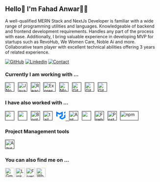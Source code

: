 ## Hello👋 I'm Fahad Anwar👨‍💻

A well-qualified MERN Stack and NextJs Developer is familiar with a wide range of programming utilities and languages. Knowledgeable of backend and frontend development requirements. Handles any part of the process with ease. Additionally, I bring valuable experience in developing MVP for startups such as RevoHub, We Women Care, Noble Ai and more. Collaborative team player with excellent technical abilities offering 3 years of related experience.

[![GitHub](https://img.shields.io/badge/GITHUB-blue?style=for-the-badge&logo=github)](https://github.com/fahadanwar11/)
[![Linkedin](https://img.shields.io/badge/MY%20PROFILE-Linkedin-blue?style=for-the-badge&logo=github)](https://www.linkedin.com/in/fahad-anwar-2989661ab/)
[![Contact](https://img.shields.io/badge/CONTACT-GMAIL-yellow?style=for-the-badge&logo=gmail&logoColor=white)](mailto:fahadanwar363@gmail.com)

### Currently I am working with ...

<a href="" target="_blank" title="Node.js" rel="noreferrer"><img src="https://www.vectorlogo.zone/logos/nodejs/nodejs-icon.svg" alt="Node.js" width="30" height="30"/></a>&nbsp;&nbsp;
<a href="" target="_blank" title="JavaScript" rel="noreferrer"><img src="https://www.freepnglogos.com/uploads/javascript-png/javascript-vector-logo-yellow-png-transparent-javascript-vector-12.png" alt="JavaScript" width="30" height="30"/></a>&nbsp;&nbsp;
<a href="" target="_blank" title="ReactJS" rel="noreferrer"><img src="https://www.vectorlogo.zone/logos/reactjs/reactjs-icon.svg" alt="ReactJS" width="30" height="30"/></a>&nbsp;&nbsp;
<a href="" target="_blank" title="Expressjs" rel="noreferrer"><img src="https://www.vectorlogo.zone/logos/expressjs/expressjs-icon.svg" alt="Expressjs" width="40" height="30"/></a>&nbsp;&nbsp;
<a href="" target="_blank" title="MongoDB" rel="noreferrer"><img src="https://www.vectorlogo.zone/logos/mongodb/mongodb-icon.svg" alt="Mongo" width="30" height="30"/></a>&nbsp;&nbsp;
<a href="" target="_blank" title="Git" rel="noreferrer"><img src="https://www.vectorlogo.zone/logos/git-scm/nextjs-icon.svg" alt="Git" width="30" height="30"/></a>&nbsp;&nbsp;
<a href="" target="_blank" title="Git" rel="noreferrer"><img src="https://www.vectorlogo.zone/logos/git-scm/git-scm-icon.svg" alt="Git" width="30" height="30"/></a>&nbsp;&nbsp;
<a href="" target="_blank" title="GitHub" rel="noreferrer"><img src="https://www.vectorlogo.zone/logos/github/github-tile.svg" alt="GitHub" width="30" height="30"/></a>&nbsp;&nbsp;

### I have also worked with ...

<a href="" title="HTML" target="_blank" rel="noreferrer"><img src="https://www.vectorlogo.zone/logos/w3_html5/w3_html5-icon.svg" alt="" width="30" height="30"/></a>&nbsp;&nbsp;
<a href="" title="CSS" target="_blank" rel="noreferrer"><img src="https://www.vectorlogo.zone/logos/w3_css/w3_css-icon.svg" alt="" width="30" height="30"/></a>&nbsp;&nbsp;
<a href="" title="Bootstrap" target="_blank" rel="noreferrer"><img src="https://www.vectorlogo.zone/logos/getbootstrap/getbootstrap-icon.svg" alt="Bootstarp" width="30" height="30"/></a>&nbsp;&nbsp;
<a href="" title="Tailwindcss" target="_blank" rel="noreferrer"><img src="https://www.vectorlogo.zone/logos/tailwindcss/tailwindcss-icon.svg" alt="tailwindcss" width="30" height="30"/></a>&nbsp;&nbsp;
<a href="" title="MUI" target="_blank" rel="noreferrer"><svg xmlns="http://www.w3.org/2000/svg" width="30" height="32" viewBox="0 0 36 32" fill="none" class="css-1170n61"><path fill-rule="evenodd" clip-rule="evenodd" d="M30.343 21.976a1 1 0 00.502-.864l.018-5.787a1 1 0 01.502-.864l3.137-1.802a1 1 0 011.498.867v10.521a1 1 0 01-.502.867l-11.839 6.8a1 1 0 01-.994.001l-9.291-5.314a1 1 0 01-.504-.868v-5.305c0-.006.007-.01.013-.007.005.003.012 0 .012-.007v-.006c0-.004.002-.008.006-.01l7.652-4.396c.007-.004.004-.015-.004-.015a.008.008 0 01-.008-.008l.015-5.201a1 1 0 00-1.5-.87l-5.687 3.277a1 1 0 01-.998 0L6.666 9.7a1 1 0 00-1.499.866v9.4a1 1 0 01-1.496.869l-3.166-1.81a1 1 0 01-.504-.87l.028-16.43A1 1 0 011.527.86l10.845 6.229a1 1 0 00.996 0L24.21.86a1 1 0 011.498.868v16.434a1 1 0 01-.501.867l-5.678 3.27a1 1 0 00.004 1.735l3.132 1.783a1 1 0 00.993-.002l6.685-3.839zM31 7.234a1 1 0 001.514.857l3-1.8A1 1 0 0036 5.434V1.766A1 1 0 0034.486.91l-3 1.8a1 1 0 00-.486.857v3.668z" fill="#007FFF"></path></svg>&nbsp;&nbsp;
<a href="" title="Ant Design" target="_blank" rel="noreferrer"><img src="https://gw.alipayobjects.com/zos/rmsportal/KDpgvguMpGfqaHPjicRK.svg" alt="Ant Design" width="30" height="30"/></a>&nbsp;&nbsp;
<a href="" title="Flutter" target="_blank" rel="noreferrer"><img src="https://www.vectorlogo.zone/logos/flutterio/flutterio-icon.svg" alt="" width="30" height="30"/></a>&nbsp;&nbsp;
<a href="" title="Firebase" target="_blank" rel="noreferrer"><img src="https://www.vectorlogo.zone/logos/firebase/firebase-icon.svg" alt="Firebase" width="30" height="30"/></a>&nbsp;&nbsp;
<a href="" title="Postman" target="_blank" rel="noreferrer"><img src="https://www.vectorlogo.zone/logos/getpostman/getpostman-icon.svg" alt="Postman" width="30" height="30"/></a>&nbsp;&nbsp;
<a href="" title="npm" target="_blank" rel="noreferrer"><img src="https://www.vectorlogo.zone/logos/npmjs/npmjs-ar21.svg" alt="npm" width="60" height="30"/></a>&nbsp;&nbsp;

### Project Management tools
<a href="" title="Trello" target="_blank" rel="noreferrer"><img src="https://www.vectorlogo.zone/logos/trello/trello-tile.svg" alt="Azure" width="30" height="30"/></a>&nbsp;&nbsp;

### You can also find me on ...

<a href="mailto:muhammadmubashir674@gmail.com" target="_blank" title="muhammadmubashir674@gmail.com" rel="noreferrer"><img src="https://www.vectorlogo.zone/logos/gmail/gmail-tile.svg" alt="Gmail" width="30" height="30"/></a>
<a href="https://www.linkedin.com/in/M-Mubashir674/" target="_blank" title="LinkedIn" rel="noreferrer"><img src="https://www.vectorlogo.zone/logos/linkedin/linkedin-icon.svg" alt="LinkedIn" width="30" height="30"/></a>
<a href="https://www.fiverr.com/users/mmmubashir" title="M.Mubashir" target="_blank" rel="noreferrer"><img src="https://www.vectorlogo.zone/logos/fiverr/fiverr-icon.svg" alt="Fiverr" width="30" height="30"/></a>
<a href="https://wa.me/923356164540?text=Hi!" title="M.Mubashir" target="_blank" rel="noreferrer"><img src="https://www.vectorlogo.zone/logos/whatsapp/whatsapp-tile.svg" alt="Whatsapp" width="30" height="30"/></a>
